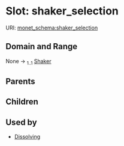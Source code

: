 
# Slot: shaker_selection




URI: [monet_schema:shaker_selection](http://example.com/monet_schema/shaker_selection)


## Domain and Range

None &#8594;  <sub>1..1</sub> [Shaker](Shaker.md)

## Parents


## Children


## Used by

 * [Dissolving](Dissolving.md)

